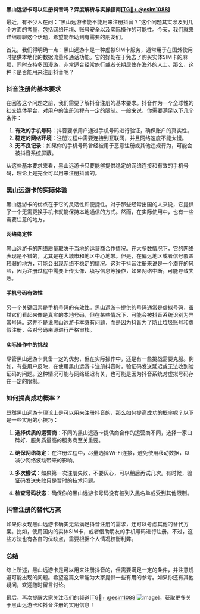 **黑山远游卡可以注册抖音吗？深度解析与实操指南[[TG💪+ @esim1088](https://t.me/s/esim1088)]**

最近，有不少人在问：“黑山远游卡能不能用来注册抖音？”这个问题其实涉及到几个方面的考量，包括网络环境、账号安全以及实际操作的可能性。今天，我们就来详细聊聊这个话题，希望能帮助到有需要的朋友们。

首先，我们得明确一点：黑山远游卡是一种虚拟SIM卡服务，通常用于在国外使用时提供本地化的数据流量和通话功能。它的好处在于免去了购买实体SIM卡的麻烦，同时支持多国漫游，非常适合经常旅行或者长期居住在海外的人士。那么，这种卡是否能用来注册抖音呢？

### 抖音注册的基本要求

在回答这个问题之前，我们需要了解抖音注册的基本要求。抖音作为一个全球性的社交媒体平台，对用户的注册流程有一定的限制。一般来说，你需要满足以下几个条件：

1. **有效的手机号码**：抖音要求用户通过手机号码进行验证，确保账户的真实性。
2. **稳定的网络环境**：注册过程中需要连接到互联网，并且网络速度不能太慢。
3. **无不良记录**：如果你的手机号码曾经被用于恶意注册或其他违规行为，可能会被抖音系统屏蔽。

从这些基本要求来看，黑山远游卡只要能够提供稳定的网络连接和有效的手机号码，理论上是完全可以用来注册抖音的。

### 黑山远游卡的实际体验

黑山远游卡的优点在于它的灵活性和便捷性。对于那些经常出国的人来说，它提供了一个无需更换手机卡就能保持本地通信的方式。然而，在实际使用中，也有一些需要注意的地方。

#### 网络稳定性

黑山远游卡的网络质量取决于当地的运营商合作情况。在大多数情况下，它的网络表现是不错的，尤其是在大城市和地区中心地带。但是，在偏远地区或者信号覆盖较弱的地方，可能会出现网络不稳定的情况。这对于抖音注册来说是一个潜在的风险，因为注册过程中需要上传头像、填写信息等操作，如果网络中断，可能导致失败。

#### 手机号码有效性

另一个关键因素是手机号码的有效性。黑山远游卡提供的号码通常是虚拟号码，虽然它们看起来像是真实的本地号码，但在某些情况下，可能会被抖音系统识别为异常号码。这并不是说黑山远游卡本身有问题，而是因为抖音为了防止垃圾账号和虚假注册，会对号码来源进行严格审核。

#### 实际操作中的挑战

尽管黑山远游卡具备一定的优势，但在实际操作中，还是有一些挑战需要克服。例如，有些用户反映，在使用黑山远游卡注册抖音时，验证码发送延迟或无法收到验证码的问题。这种情况可能与网络延迟有关，也可能是因为抖音系统对虚拟号码存在一定的限制。

### 如何提高成功概率？

既然黑山远游卡理论上是可以用来注册抖音的，那么如何提高成功的概率呢？以下是一些实用的小技巧：

1. **选择优质的运营商**：不同的黑山远游卡提供商合作的运营商不同，选择一家口碑好、服务质量高的服务商至关重要。
   
2. **确保网络稳定**：在注册过程中，尽量选择Wi-Fi连接，避免使用移动数据，以减少网络波动带来的影响。

3. **多次尝试**：如果第一次注册失败，不要灰心，可以稍后再试几次。有时候，验证码发送失败只是暂时的技术问题。

4. **检查号码状态**：确保你的黑山远游卡号码没有被列入黑名单或受到其他限制。

### 抖音注册的替代方案

如果你发现黑山远游卡确实无法满足抖音注册的需求，还可以考虑其他的替代方案。比如，使用国内的实体SIM卡，或者借助朋友的手机号码进行注册。不过，这些方法也有各自的优缺点，需要根据个人情况权衡利弊。

### 总结

综上所述，黑山远游卡是可以用来注册抖音的，但需要满足一定的条件，并注意规避可能出现的问题。希望这篇文章能为大家提供一些有用的参考。如果你还有其他疑问，欢迎随时留言讨论。

最后，再次提醒大家关注我们的频道[[TG💪+ @esim1088](https://t.me/s/esim1088) ![Image](https://i.postimg.cc/4NQfJmqS/Snipaste-2025-05-13-00-14-12.png)]，获取更多关于黑山远游卡和抖音注册的实用信息！